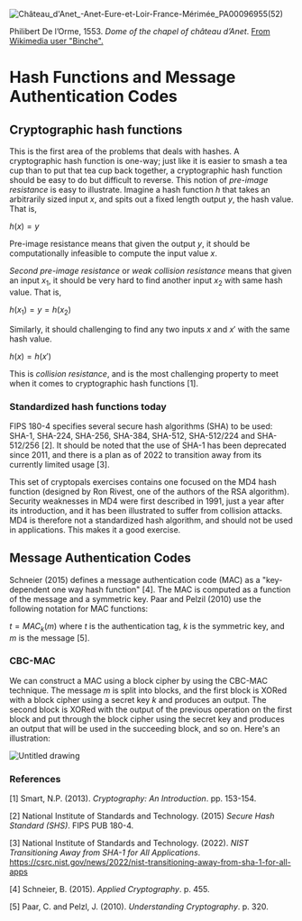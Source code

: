 ![Château_d'Anet_-_Anet_-_Eure-et-Loir_-_France_-_Mérimée_PA00096955_(52)](https://github.com/andykeefe/cryptopals/assets/154836099/830c753a-9d42-4bd3-907a-23c4d217d638)


Philibert De l’Orme, 1553. _Dome of the chapel of château d’Anet_. [From Wikimedia user "Binche".](https://commons.wikimedia.org/wiki/File:Ch%C3%A2teau_d%27Anet_-_Anet_-_Eure-et-Loir_-_France_-_M%C3%A9rim%C3%A9e_PA00096955_(52).jpg)


# Hash Functions and Message Authentication Codes

## Cryptographic hash functions

This is the first area of the problems that deals with hashes. A cryptographic hash function is one-way; just like it is easier to smash a tea cup than to put that tea cup back together, a cryptographic hash function should be easy to do but difficult to reverse. This notion of _pre-image resistance_ is easy to illustrate. Imagine a hash function $`h`$ that takes an arbitrarily sized input $`x`$, and spits out a fixed length output $`y`$, the hash value. That is,

$`h(x) = y`$

Pre-image resistance means that given the output $`y`$, it should be computationally infeasible to compute the input value $`x`$. 

_Second pre-image resistance_ or _weak collision resistance_ means that given an input $`x_1`$, it should be very hard to find another input $`x_2`$ with same hash value. That is, 

$`h(x_1) = y = h(x_2) `$

Similarly, it should challenging to find any two inputs $`x`$ and $`x'`$ with the same hash value.

$`h(x) = h(x')`$

This is _collision resistance_, and is the most challenging property to meet when it comes to cryptographic hash functions [1].

### Standardized hash functions today

FIPS 180-4 specifies several secure hash algorithms (SHA) to be used:  SHA-1, SHA-224, SHA-256, SHA-384, SHA-512, SHA-512/224 and SHA-512/256 [2]. It should be noted that the use of SHA-1 has been deprecated since 2011, and there is a plan as of 2022 to transition away from its currently limited usage [3]. 

This set of cryptopals exercises contains one focused on the MD4 hash function (designed by Ron Rivest, one of the authors of the RSA algorithm). Security weaknesses in MD4 were first described in 1991, just a year after its introduction, and it has been illustrated to suffer from collision attacks. MD4 is therefore not a standardized hash algorithm, and should not be used in applications. This makes it a good exercise. 

## Message Authentication Codes

Schneier (2015) defines a message authentication code (MAC) as a "key-dependent one way hash function" [4]. The MAC is computed as a function of the message and a symmetric key. Paar and Pelzil (2010) use the following notation for MAC functions:

$` t = MAC_k(m)`$ where $`t`$ is the authentication tag, $`k`$ is the symmetric key, and $`m`$ is the message [5]. 

### CBC-MAC

We can construct a MAC using a block cipher by using the CBC-MAC technique. The message $`m`$ is split into blocks, and the first block is XORed with a block cipher using a secret key $`k`$ and produces an output. The second block is XORed with the output of the previous operation on the first block and put through the block cipher using the secret key and produces an output that will be used in the succeeding block, and so on. Here's an illustration:

![Untitled drawing](https://github.com/andykeefe/cryptopals/assets/154836099/643b3f02-fd31-4a29-9ac6-49a0c7790eca)

### References

[1] Smart, N.P. (2013). _Cryptography: An Introduction_. pp. 153-154.

[2] National Institute of Standards and Technology. (2015) _Secure Hash Standard (SHS)_. FIPS PUB 180-4.

[3] National Institute of Standards and Technology. (2022). _NIST Transitioning Away from SHA-1 for All Applications_. https://csrc.nist.gov/news/2022/nist-transitioning-away-from-sha-1-for-all-apps

[4] Schneier, B. (2015). _Applied Cryptography_. p. 455. 

[5] Paar, C. and Pelzl, J. (2010). _Understanding Cryptography_. p. 320.
